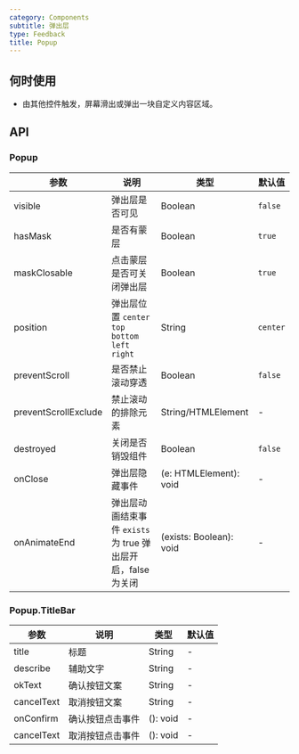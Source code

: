 ```yaml
---
category: Components
subtitle: 弹出层
type: Feedback
title: Popup
---
```


## 何时使用

- 由其他控件触发，屏幕滑出或弹出一块自定义内容区域。

## API

### Popup

| 参数                 | 说明                                                         | 类型                    | 默认值   |
| -------------------- | ------------------------------------------------------------ | ----------------------- | -------- |
| visible              | 弹出层是否可见                                               | Boolean                 | `false`  |
| hasMask              | 是否有蒙层                                                   | Boolean                 | `true`   |
| maskClosable         | 点击蒙层是否可关闭弹出层                                     | Boolean                 | `true`   |
| position             | 弹出层位置 `center` `top` `bottom` `left` `right`            | String                  | `center` |
| preventScroll        | 是否禁止滚动穿透                                             | Boolean                 | `false`  |
| preventScrollExclude | 禁止滚动的排除元素                                           | String/HTMLElement      | -        |
| destroyed            | 关闭是否销毁组件                                             | Boolean                 | `false`  |
| onClose              | 弹出层隐藏事件                                               | (e: HTMLElement): void  | -        |
| onAnimateEnd         | 弹出层动画结束事件 `exists` 为 true 弹出层开启，false 为关闭 | (exists: Boolean): void | -        |

### Popup.TitleBar

| 参数       | 说明             | 类型     | 默认值 |
| ---------- | ---------------- | -------- | ------ |
| title      | 标题             | String   | -      |
| describe   | 辅助文字         | String   | -      |
| okText     | 确认按钮文案     | String   | -      |
| cancelText | 取消按钮文案     | String   | -      |
| onConfirm  | 确认按钮点击事件 | (): void | -      |
| cancelText | 取消按钮点击事件 | (): void | -      |
